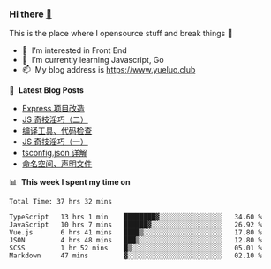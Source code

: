 ### Hi there <a href="https://www.yueluo.club/"> 👋 </a>
This is the place where I opensource stuff and break things :rofl:

- 👀 &nbsp;I’m interested in Front End
- 🌱 &nbsp;I’m currently learning Javascript, Go
- 📫 &nbsp;My blog address is https://www.yueluo.club

📕 &nbsp;**Latest Blog Posts**

<!-- BLOG-POST-LIST:START -->
- [Express 项目改造](https://www.yueluo.club/detail?articleId=62a3f37f8e159c5c8f5e2d97)
- [JS 奇技淫巧（二）](https://www.yueluo.club/detail?articleId=62a0440f8e159c5c8f5e13af)
- [编译工具、代码检查](https://www.yueluo.club/detail?articleId=629e0ebb1b72002733d9ffbf)
- [JS 奇技淫巧（一）](https://www.yueluo.club/detail?articleId=629db9041b72002733d9fd22)
- [tsconfig.json 详解](https://www.yueluo.club/detail?articleId=629b08811b72002733d9ecfb)
- [命名空间、声明文件](https://www.yueluo.club/detail?articleId=6298268b1b72002733d9dc73)
<!-- BLOG-POST-LIST:END -->

📊 &nbsp;**This week I spent my time on**

<!--START_SECTION:waka-->

```text
Total Time: 37 hrs 32 mins

TypeScript   13 hrs 1 min    ████████▓░░░░░░░░░░░░░░░░   34.60 %
JavaScript   10 hrs 7 mins   ██████▓░░░░░░░░░░░░░░░░░░   26.92 %
Vue.js       6 hrs 41 mins   ████▒░░░░░░░░░░░░░░░░░░░░   17.80 %
JSON         4 hrs 48 mins   ███▒░░░░░░░░░░░░░░░░░░░░░   12.80 %
SCSS         1 hr 52 mins    █▒░░░░░░░░░░░░░░░░░░░░░░░   05.01 %
Markdown     47 mins         ▓░░░░░░░░░░░░░░░░░░░░░░░░   02.10 %
```

<!--END_SECTION:waka-->